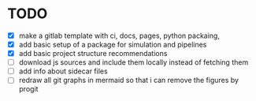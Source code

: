 # TODO

- [x] make a gitlab template with ci, docs, pages, python packaing,
- [x] add basic setup of a package for simulation and pipelines
- [x] add basic project structure recommendations
- [ ] download js sources and include them locally instead of fetching them
- [ ] add info about sidecar files
- [ ] redraw all git graphs in mermaid so that i can remove the figures by progit 
